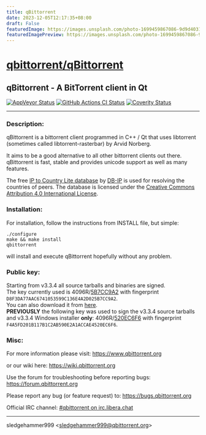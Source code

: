 ```yaml
---
title: qBittorrent
date: 2023-12-05T12:17:35+08:00
draft: False
featuredImage: https://images.unsplash.com/photo-1699459867086-9d9d4031c0e3?ixid=M3w0NjAwMjJ8MHwxfHJhbmRvbXx8fHx8fHx8fDE3MDE3NDk3MzF8&ixlib=rb-4.0.3
featuredImagePreview: https://images.unsplash.com/photo-1699459867086-9d9d4031c0e3?ixid=M3w0NjAwMjJ8MHwxfHJhbmRvbXx8fHx8fHx8fDE3MDE3NDk3MzF8&ixlib=rb-4.0.3
---
```


# [qbittorrent/qBittorrent](https://github.com/qbittorrent/qBittorrent)

qBittorrent - A BitTorrent client in Qt
------------------------------------------

[![AppVeyor Status](https://ci.appveyor.com/api/projects/status/github/qbittorrent/qBittorrent?branch=master&svg=true)](https://ci.appveyor.com/project/qbittorrent/qBittorrent)
[![GitHub Actions CI Status](https://github.com/qbittorrent/qBittorrent/workflows/GitHub%20Actions%20CI/badge.svg)](https://github.com/qbittorrent/qBittorrent/actions)
[![Coverity Status](https://scan.coverity.com/projects/5494/badge.svg)](https://scan.coverity.com/projects/5494)
********************************
### Description:
qBittorrent is a bittorrent client programmed in C++ / Qt that uses
libtorrent (sometimes called libtorrent-rasterbar) by Arvid Norberg.

It aims to be a good alternative to all other bittorrent clients
out there. qBittorrent is fast, stable and provides unicode
support as well as many features.

The free [IP to Country Lite database](https://db-ip.com/db/download/ip-to-country-lite) by [DB-IP](https://db-ip.com/) is used for resolving the countries of peers. The database is licensed under the [Creative Commons Attribution 4.0 International License](https://creativecommons.org/licenses/by/4.0/).

### Installation:
For installation, follow the instructions from INSTALL file, but simple:

```
./configure
make && make install
qbittorrent
```

will install and execute qBittorrent hopefully without any problem.

### Public key:
Starting from v3.3.4 all source tarballs and binaries are signed.<br />
The key currently used is 4096R/[5B7CC9A2](https://pgp.mit.edu/pks/lookup?op=get&search=0x6E4A2D025B7CC9A2) with fingerprint `D8F3DA77AAC6741053599C136E4A2D025B7CC9A2`.<br />
You can also download it from [here](https://github.com/qbittorrent/qBittorrent/raw/master/5B7CC9A2.asc).<br />
**PREVIOUSLY** the following key was used to sign the v3.3.4 source tarballs and v3.3.4 Windows installer **only**: 4096R/[520EC6F6](https://pgp.mit.edu/pks/lookup?op=get&search=0xA1ACCAE4520EC6F6) with fingerprint `F4A5FD201B117B1C2AB590E2A1ACCAE4520EC6F6`.<br />

### Misc:
For more information please visit:
https://www.qbittorrent.org

or our wiki here:
https://wiki.qbittorrent.org

Use the forum for troubleshooting before reporting bugs:
https://forum.qbittorrent.org

Please report any bug (or feature request) to:
https://bugs.qbittorrent.org

Official IRC channel:
[#qbittorrent on irc.libera.chat](ircs://irc.libera.chat:6697/qbittorrent)

------------------------------------------
sledgehammer999 \<sledgehammer999@qbittorrent.org\>
